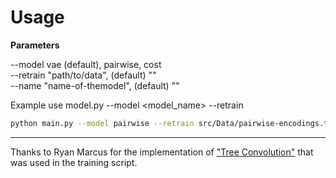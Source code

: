 # Usage

**Parameters**

--model vae (default), pairwise, cost
<br>
--retrain "path/to/data", (default) ""
<br>
--name "name-of-themodel", (default) ""

Example use model.py --model <model_name> --retrain <retrain>

```bash
python main.py --model pairwise --retrain src/Data/pairwise-encodings.txt --name model-name
```

---
Thanks to Ryan Marcus for the implementation of ["Tree Convolution"](https://github.com/RyanMarcus/TreeConvolution) that was used in the training script.